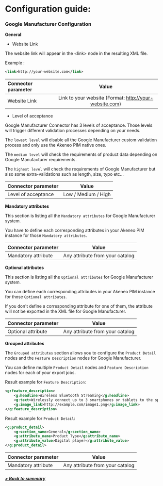# Configuration guide:

### Google Manufacturer Configuration

**General**

* Website Link

The website link will appear in the \<link> node in the resulting XML file.

Example : 
```xml
<link>http://your-website.com</link>
```

| Connector parameter     | Value                                                  |
| :-----------------------| :-----------------------------------------------------:|
| Website Link            | Link to your website (Format: http://your-website.com)   |

* Level of acceptance

Google Manufacturer Connector has 3 levels of acceptance. Those levels will trigger different validation processes depending on your needs.

The `lowest level` will disable all the Google Manufacturer custom validation process and only use the Akeneo PIM native ones.

The `medium level` will check the requirements of product data depending on Google Manufacturer requirements.

The `highest level` will check the requirements of Google Manufacturer but also some extra-validations such as length, size, typo etc...

| Connector parameter     | Value                  |
| :-----------------------| :---------------------:|
| Level of acceptance     | Low / Medium / High    |

**Mandatory attributes**

This section is listing all the `Mandatory attributes` for Google Manufacturer system.

You have to define each corresponding attributes in your Akeneo PIM instance for those `Mandatory attributes`.

| Connector parameter     | Value                              |
| :-----------------------| :---------------------------------:|
| Mandatory attribute     | Any attribute from your catalog    |

**Optional attributes**

This section is listing all the `Optional attributes` for Google Manufacturer system.

You can define each corresponding attributes in your Akeneo PIM instance for those `Optional attributes`.

If you don't define a corresponding attribute for one of them, the attribute will not be exported in the XML file for Google Manufacturer.

| Connector parameter     | Value                              |
| :-----------------------| :---------------------------------:|
| Optional attribute      | Any attribute from your catalog    |

**Grouped attributes**

The `Grouped attributes` section allows you to configure the `Product Detail` nodes and the `Feature Description` nodes for Google Manufacturer.

You can define multiple `Product Detail` nodes and `Feature Description` nodes for each of your export jobs.

Result example for `Feature Description`:
```xml
<g:feature_description>
    <g:headline>Wireless Bluetooth Streaming</g:headline>
    <g:text>Wirelessly connect up to 3 smartphones or tablets to the speaker and take turns playing earth-shaking, powerful stereo sound.</g:text>
    <g:image_link>http://example.com/image1.png</g:image_link>
</g:feature_description>
```

Result example for `Product Detail`:
```xml
<g:product_detail>
    <g:section_name>General</g:section_name>
    <g:attribute_name>Product Type</g:attribute_name>
    <g:attribute_value>Digital player</g:attribute_value>
</g:product_detail>
```

| Connector parameter     | Value                              |
| :-----------------------| :---------------------------------:|
| Mandatory attribute     | Any attribute from your catalog    |

##### [> Back to summary](../summary.md)